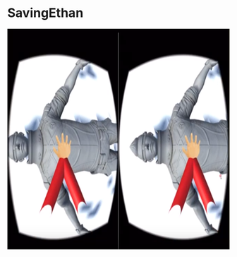 # SavingEthan

<p align="center">
<a href="https://youtu.be/JdT2FqsKUbY">
<img src="https://github.com/Danijoa/SavingEthan/blob/master/SavingEthan_image.png"  height=500></img>
</a>
</p>
